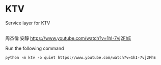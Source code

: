 # KTV
Service layer for KTV

##

周杰倫 安靜 https://www.youtube.com/watch?v=1hI-7vj2FhE

Run the following command
```
python -m ktv -o quiet https://www.youtube.com/watch?v=1hI-7vj2FhE
```
